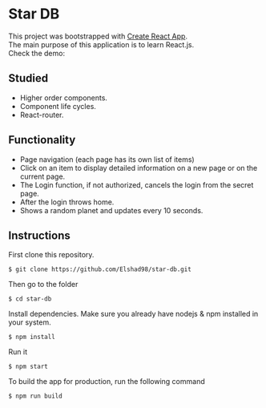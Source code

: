 # Star DB

This project was bootstrapped with [Create React App](https://github.com/facebook/create-react-app).  
The main purpose of this application is to learn React.js.   
Check the demo:  

## Studied  
* Higher order components. 
* Component life cycles.  
* React-router.   

## Functionality  
* Page navigation (each page has its own list of items)  
* Click on an item to display detailed information on a new page or on the current page.  
* The Login function, if not authorized, cancels the login from the secret page.  
* After the login throws home.  
* Shows a random planet and updates every 10 seconds.  

## Instructions

First clone this repository.    
```
$ git clone https://github.com/Elshad98/star-db.git
```  
Then go to the folder
```
$ cd star-db
```
Install dependencies. Make sure you already have nodejs & npm installed in your system.  
```
$ npm install
```  
Run it
```
$ npm start
```  
To build the app for production, run the following command  
```
$ npm run build
```  
